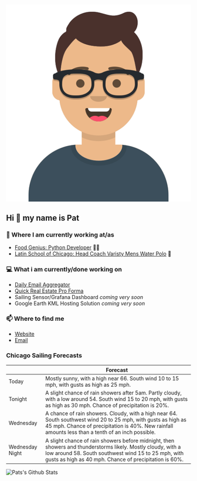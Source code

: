 [![Social banner for p-j-falconer](https://raw.githubusercontent.com/P-J-FALCONER/P-J-FALCONER/master/assets/avataaars.svg)](https://patfalconer.com/)
## Hi :wave: my name is Pat

### 💼 Where I am currently working at/as
- [Food Genius: Python Developer](https://getfoodgenius.com/) 🍔🐍
- [Latin School of Chicago: Head Coach Varisty Mens Water Polo](https://www.latinschool.org/) 🤽


### 💻 What i am currently/done working on
 - [Daily Email Aggregator](https://github.com/P-J-FALCONER/dott_daily_mail)
 - [Quick Real Estate Pro Forma](https://github.com/P-J-FALCONER/henry)
 - Sailing Sensor/Grafana Dashboard *coming very soon*
 - Google Earth KML Hosting Solution *coming very soon*

### 📫 Where to find me
 - [Website](https://patfalconer.com/)
 - [Email](mailto:patrick.j.falconer@gmail.com)


### Chicago Sailing Forecasts
|   | Forecast  |
|---|---|
| Today | Mostly sunny, with a high near 66. South wind 10 to 15 mph, with gusts as high as 25 mph. |
| Tonight | A slight chance of rain showers after 5am. Partly cloudy, with a low around 54. South wind 15 to 20 mph, with gusts as high as 30 mph. Chance of precipitation is 20%. |
| Wednesday | A chance of rain showers. Cloudy, with a high near 64. South southwest wind 20 to 25 mph, with gusts as high as 45 mph. Chance of precipitation is 40%. New rainfall amounts less than a tenth of an inch possible. |
| Wednesday Night | A slight chance of rain showers before midnight, then showers and thunderstorms likely. Mostly cloudy, with a low around 58. South southwest wind 15 to 25 mph, with gusts as high as 40 mph. Chance of precipitation is 60%. |

![Pats's Github Stats](https://github-readme-stats.vercel.app/api?username=p-j-falconer&show_icons=true&theme=radical)
